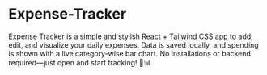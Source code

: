 # Expense-Tracker
Expense Tracker is a simple and stylish React + Tailwind CSS app to add, edit, and visualize your daily expenses. Data is saved locally, and spending is shown with a live category-wise bar chart. No installations or backend required—just open and start tracking! 💸📊

